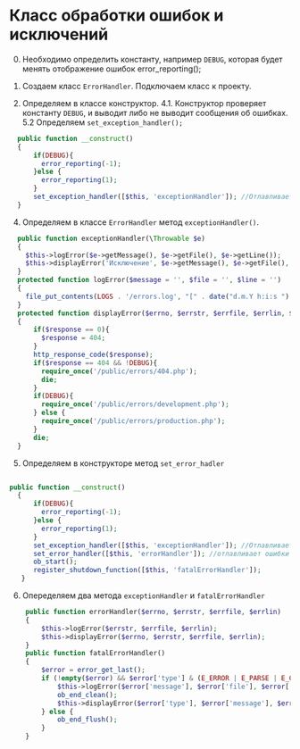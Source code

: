 # Класс обработки ошибок и исключений

0. Необходимо определить константу, например `DEBUG`, которая будет менять отображение ошибок error_reporting();

2. Создаем класс `ErrorHandler`. Подключаем класс к проекту.
3. Определяем в классе конструктор. 
4.1. Конструктор проверяет константу `DEBUG`, и выводит либо не выводит сообщения об ошибках.
5.2 Определяем `set_exception_handler();`
```php
  public function __construct()
  {
      if(DEBUG){
        error_reporting(-1);
      }else {
        error_reporting(1);
      }
      set_exception_handler([$this, 'exceptionHandler']); //Отлавливает исключения
  }

``` 
4. Определяем в классе `ErrorHandler` метод `exceptionHandler()`.
```php
  public function exceptionHandler(\Throwable $e)
  {
    $this->logError($e->getMessage(), $e->getFile(), $e->getLine());
    $this->displayError('Исключение', $e->getMessage(), $e->getFile(), $e->getLine(), $e->getCode());
  }
  protected function logError($message = '', $file = '', $line = '')
  {
    file_put_contents(LOGS . '/errors.log', "[" . date("d.m.Y h:i:s ") . "Сообщение: " . $message . " Файл: " . $file . " Строка: " . $lin . " ]\r\n", FILE_APPEND);
  }
  protected function displayError($errno, $errstr, $errfile, $errlin, $response = 500)
  {
      if($response == 0){
        $response = 404;
      }
      http_response_code($response);
      if($response == 404 && !DEBUG){
        require_once('/public/errors/404.php');
        die;
      }
      if(DEBUG){
        require_once('/public/errors/development.php');
      } else {
        require_once('/public/errors/production.php');
      }
      die;
  }

```
5. Определяем в конструкторе метод `set_error_hadler`
```php

public function __construct()
  {
      if(DEBUG){
        error_reporting(-1);
      }else {
        error_reporting(1);
      }
      set_exception_handler([$this, 'exceptionHandler']); //Отлавливает исключения
      set_error_handler([$this, 'errorHandler']); //отлавливает ошибки
      ob_start();
      register_shutdown_function([$this, 'fatalErrorHandler']);
   }
```
6. Опеределяем два метода `exceptionHandler` и `fatalErrorHandler`
```php
    public function errorHandler($errno, $errstr, $errfile, $errlin)
    {
        $this->logError($errstr, $errfile, $errlin);
        $this->displayError($errno, $errstr, $errfile, $errlin);
    }
    public function fatalErrorHandler()
    {
        $error = error_get_last();
        if (!empty($error) && $error['type'] & (E_ERROR | E_PARSE | E_COMPILE_ERROR)) {
            $this->logError($error['message'], $error['file'], $error['line']);
            ob_end_clean();
            $this->displayError($error['type'], $error['message'], $error['file'], $error['line']);
        } else {
            ob_end_flush();
        }
    }
 ```
  
  
  
  
  
  
  
  
  
  
  
  
